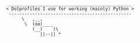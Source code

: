      _______________________________________________
    < Dotprofiles I use for working (mainly) Python >
     -----------------------------------------------
          \   ,__,
           \  (oo)____
              (__)    )\
                 ||--|| *
